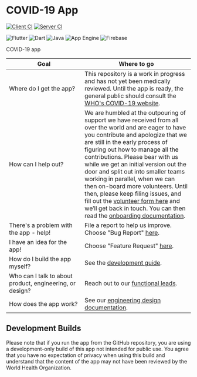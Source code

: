 # COVID-19 App

[![Client CI](https://github.com/WorldHealthOrganization/app/workflows/Client%20CI/badge.svg?event=push)](https://github.com/WorldHealthOrganization/app/actions?query=workflow%3A"Client+CI"+branch%3Amaster+event%3Apush)
[![Server CI](https://github.com/WorldHealthOrganization/app/workflows/Server%20CI/badge.svg?event=push)](https://github.com/WorldHealthOrganization/app/actions?query=workflow%3A"Server+CI"+branch%3Amaster+event%3Apush)

![Flutter](https://img.shields.io/badge/Framework-Flutter-3cc6fd?logo=flutter)
![Dart](https://img.shields.io/badge/Language-Dart-0c458b?logo=dart)
![Java](https://img.shields.io/badge/Language-Java-ed8217?logo=java)
![App Engine](https://img.shields.io/badge/Cloud-App%20Engine-3469ee?logo=Google%20Cloud)
![Firebase](https://img.shields.io/badge/Cloud-Firebase-f5ba23?logo=Firebase)

COVID-19 app

<!-- This is formatted strangely but automatically by Prettier. -->

| Goal                                                     |  Where  to  go                                                                                                                                                                                                                                                                                                                                                                                                                                                                                                                                                                                                            |
| -------------------------------------------------------- | ---------------------------------------------------------------------------------------------------------------------------------------------------------------------------------------------------------------------------------------------------------------------------------------------------------------------------------------------------------------------------------------------------------------------------------------------------------------------------------------------------------------------------------------------------------------------------------------------------------------------- |
| Where&nbsp;do&nbsp;I&nbsp;get&nbsp;the&nbsp;app?         | This repository is a work in progress and has not yet been medically reviewed. Until the app is ready, the general public should consult the [WHO's COVID-19 website](https://www.who.int/emergencies/diseases/novel-coronavirus-2019).                                                                                                                                                                                                                                                                                                                                                                                |
| How can I help out?                                      | We are humbled at the outpouring of support we have received from all over the world and are eager to have you contribute and apologize that we are still in the early process of figuring out how to manage all the contributions. Please bear with us while we get an initial version out the door and split out into smaller teams working in parallel, when we can then on-board more volunteers. Until then, please keep filing issues, and fill out the [volunteer form here](https://forms.gle/FUugWvUVvMcV3dLJA) and we’ll get back in touch. You can then read the [onboarding documentation](ONBOARDING.md). |
| There's a problem with the app - help!                   | File a report to help us improve. Choose "Bug Report" [here](https://github.com/WorldHealthOrganization/app/issues/new/choose).                                                                                                                                                                                                                                                                                                                                                                                                                                                                                        |
| I have an idea for the app!                              | Choose "Feature Request" [here](https://github.com/WorldHealthOrganization/app/issues/new/choose).                                                                                                                                                                                                                                                                                                                                                                                                                                                                                                                     |
| How do I build the app myself?                           | See the [development guide](ONBOARDING.md#development).                                                                                                                                                                                                                                                                                                                                                                                                                                                                                                                                                                |
| Who can I talk to about product, engineering, or design? | Reach out to our [functional leads](ONBOARDING.md#point-people).                                                                                                                                                                                                                                                                                                                                                                                                                                                                                                                                                       |
| How does the app work?                                   | See our [engineering design documentation](devdesign/README.md).                                                                                                                                                                                                                                                                                                                                                                                                                                                                                                                                                       |

## Development Builds

Please note that if you run the app from the GitHub repository, you are using a development-only build of this app not intended for public use. You agree that you have no expectation of privacy when using this build and understand that the content of the app may not have been reviewed by the World Health Organization.
